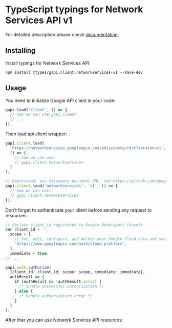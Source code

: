 # TypeScript typings for Network Services API v1

For detailed description please check [documentation](https://cloud.google.com/networking).

## Installing

Install typings for Network Services API:

```
npm install @types/gapi.client.networkservices-v1 --save-dev
```

## Usage

You need to initialize Google API client in your code:

```typescript
gapi.load('client', () => {
  // now we can use gapi.client
  // ...
});
```

Then load api client wrapper:

```typescript
gapi.client.load(
  'https://networkservices.googleapis.com/$discovery/rest?version=v1',
  () => {
    // now we can use:
    // gapi.client.networkservices
  }
);
```

```typescript
// Deprecated, use discovery document URL, see https://github.com/google/google-api-javascript-client/blob/master/docs/reference.md#----gapiclientloadname----version----callback--
gapi.client.load('networkservices', 'v1', () => {
  // now we can use:
  // gapi.client.networkservices
});
```

Don't forget to authenticate your client before sending any request to resources:

```typescript
// declare client_id registered in Google Developers Console
var client_id = '',
  scope = [
    // See, edit, configure, and delete your Google Cloud data and see the email address for your Google Account.
    'https://www.googleapis.com/auth/cloud-platform',
  ],
  immediate = true;
// ...

gapi.auth.authorize(
  {client_id: client_id, scope: scope, immediate: immediate},
  authResult => {
    if (authResult && !authResult.error) {
      /* handle successful authorization */
    } else {
      /* handle authorization error */
    }
  }
);
```

After that you can use Network Services API resources: <!-- TODO: make this work for multiple namespaces -->

```typescript

```
